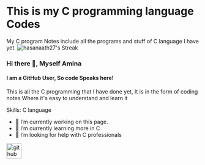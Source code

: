 # This is my C programming language Codes 
My C program Notes include all the programs and stuff of C language I have yet.
![hasanaath27's Streak](https://github-readme-streak-stats.herokuapp.com/?user=hasanaath27&theme=merko&hide_border=true)
### Hi there 👋, Myself Amina
#### I am a GitHub User, So code Speaks here!

This is all the C programming that I have done yet,
It is in the form of coding notes
Where it's easy to understand and learn it

Skills: C language

- 🔭 I’m currently working on this page. 
- 🌱 I’m currently learning more in C 
- 🤔 I’m looking for help with C professionals  


[<img src='https://cdn.jsdelivr.net/npm/simple-icons@3.0.1/icons/github.svg' alt='github' height='40'>](https://github.com/hasanaath27)  


